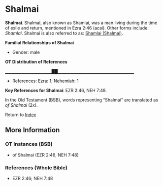 # Shalmai
**Shalmai**. 
Shalmai, also known as Shamlai, was a man living during the time of exile and return, mentioned in Ezra 2:46 (acai). 
Other forms include: 
*Shamlai*. 
Shalmai is also referred to as: 
[Shamlai (Shalmai)](Shamlai.md). 




**Familial Relationships of Shalmai**


* Gender: male


**OT Distribution of References**

▁▁▁▁▁▁▁▁▁▁▁▁▁▁██▁▁▁▁▁▁▁▁▁▁▁▁▁▁▁▁▁▁▁▁▁▁▁
* References: Ezra: 1; Nehemiah: 1



**Key References for Shalmai**: 
EZR 2:46, NEH 7:48. 


In the Old Testament (BSB), words representing “Shalmai” are translated as 
*of Shalmai* (2x). 




Return to [Index](00-Index.md)

## More Information

### OT Instances (BSB)

* of Shalmai (EZR 2:46; NEH 7:48)



### References (Whole Bible)

* EZR 2:46; NEH 7:48



